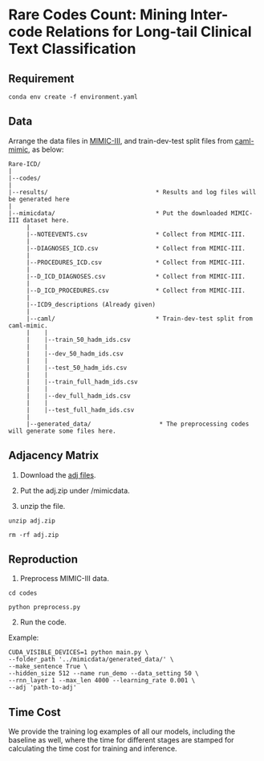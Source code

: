 # Rare Codes Count: Mining Inter-code Relations for Long-tail Clinical Text Classification


## Requirement

```
conda env create -f environment.yaml
```


## Data

Arrange the data files in [MIMIC-III](https://physionet.org/content/mimiciii/1.4/), and train-dev-test split files from [caml-mimic](https://github.com/jamesmullenbach/caml-mimic), as below:

    Rare-ICD/
    |
    |--codes/
    |
    |--results/                              * Results and log files will be generated here                                  
    |
    |--mimicdata/                            * Put the downloaded MIMIC-III dataset here.
         |                                  
         |--NOTEEVENTS.csv                   * Collect from MIMIC-III.
         |
         |--DIAGNOSES_ICD.csv                * Collect from MIMIC-III.
         |
         |--PROCEDURES_ICD.csv               * Collect from MIMIC-III.
         |
         |--D_ICD_DIAGNOSES.csv              * Collect from MIMIC-III.
         |
         |--D_ICD_PROCEDURES.csv             * Collect from MIMIC-III.
         |
         |--ICD9_descriptions (Already given)
         |
         |--caml/                            * Train-dev-test split from caml-mimic.
         |    |
         |    |--train_50_hadm_ids.csv
         |    |
         |    |--dev_50_hadm_ids.csv
         |    |
         |    |--test_50_hadm_ids.csv
         |    |
         |    |--train_full_hadm_ids.csv
         |    |
         |    |--dev_full_hadm_ids.csv
         |    |
         |    |--test_full_hadm_ids.csv
         |
         |--generated_data/                   * The preprocessing codes will generate some files here.



## Adjacency Matrix 

1. Download the [adj files](https://drive.google.com/file/d/1LAluKX2kq-UvGrz_-tXbE_3WjhCOxVzG/view?usp=drive_link).

2. Put the adj.zip under /mimicdata.

3. unzip the file.

```
unzip adj.zip

rm -rf adj.zip
```

## Reproduction

1. Preprocess MIMIC-III data.

```
cd codes

python preprocess.py
```

2. Run the code.

Example:

```
CUDA_VISIBLE_DEVICES=1 python main.py \
--folder_path '../mimicdata/generated_data/' \
--make_sentence True \
--hidden_size 512 --name run_demo --data_setting 50 \
--rnn_layer 1 --max_len 4000 --learning_rate 0.001 \
--adj 'path-to-adj'
```

## Time Cost

We provide the training log examples of all our models, including the baseline as well, where the time for different stages are stamped for calculating the time cost for training and inference.
